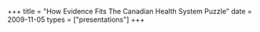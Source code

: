 +++
title = "How Evidence Fits The Canadian Health System Puzzle"
date = 2009-11-05
types = ["presentations"]
+++
